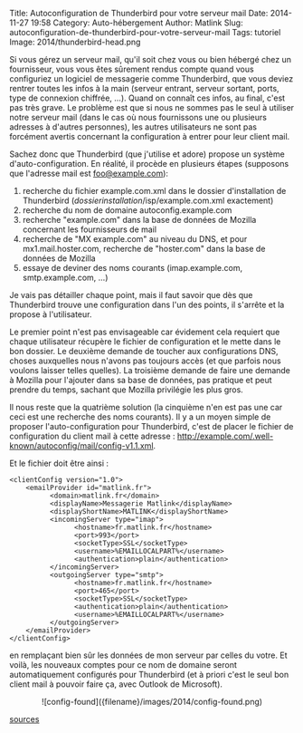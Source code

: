 Title: Autoconfiguration de Thunderbird pour votre serveur mail
Date: 2014-11-27 19:58
Category: Auto-hébergement
Author: Matlink
Slug: autoconfiguration-de-thunderbird-pour-votre-serveur-mail
Tags: tutoriel
Image: 2014/thunderbird-head.png

Si vous gérez un serveur mail, qu'il soit chez vous ou bien hébergé chez
un fournisseur, vous vous êtes sûrement rendus compte quand vous
configuriez un logiciel de messagerie comme Thunderbird, que vous deviez
rentrer toutes les infos à la main (serveur entrant, serveur sortant,
ports, type de connexion chiffrée, ...). Quand on connaît ces infos, au
final, c'est pas très grave. Le problème est que si nous ne sommes pas
le seul à utiliser notre serveur mail (dans le cas où nous fournissons
une ou plusieurs adresses à d'autres personnes), les autres utilisateurs
ne sont pas forcément avertis concernant la configuration à entrer pour
leur client mail.

Sachez donc que Thunderbird (que j'utilise et adore) propose un système
d'auto-configuration. En réalité, il procède en plusieurs étapes
(supposons que l'adresse mail est foo@example.com):

1. recherche du fichier example.com.xml dans le dossier d'installation
   de Thunderbird (*dossierinstallation*/isp/example.com.xml exactement)
2. recherche du nom de domaine autoconfig.example.com
3. recherche "example.com" dans la base de données de Mozilla concernant
   les fournisseurs de mail
4. recherche de "MX example.com" au niveau du DNS, et pour
   mx1.mail.hoster.com, recherche de "hoster.com" dans la base de
   données de Mozilla
5. essaye de deviner des noms courants (imap.example.com,
   smtp.example.com, ...)

Je vais pas détailler chaque point, mais il faut savoir que dès que
Thunderbird trouve une configuration dans l'un des points, il s'arrête
et la propose à l'utilisateur.

Le premier point n'est pas envisageable car évidement cela requiert que
chaque utilisateur récupère le fichier de configuration et le mette dans
le bon dossier. Le deuxième demande de toucher aux configurations DNS,
choses auxquelles nous n'avons pas toujours accès (et que parfois nous
voulons laisser telles quelles). La troisième demande de faire une
demande à Mozilla pour l'ajouter dans sa base de données, pas pratique
et peut prendre du temps, sachant que Mozilla privilégie les plus gros.

Il nous reste que la quatrième solution (la cinquième n'en est pas une
car ceci est une recherche des noms courants). Il y a un moyen simple de
proposer l'auto-configuration pour Thunderbird, c'est de placer le
fichier de configuration du client mail à cette adresse :
http://example.com/.well-known/autoconfig/mail/config-v1.1.xml.

Et le fichier doit être ainsi :



    <clientConfig version="1.0">
        <emailProvider id="matlink.fr">
              <domain>matlink.fr</domain>
              <displayName>Messagerie Matlink</displayName>
              <displayShortName>MATLINK</displayShortName>
              <incomingServer type="imap">
                    <hostname>fr.matlink.fr</hostname>
                    <port>993</port>
                    <socketType>SSL</socketType>
                    <username>%EMAILLOCALPART%</username>
                    <authentication>plain</authentication>
              </incomingServer>
              <outgoingServer type="smtp">
                    <hostname>fr.matlink.fr</hostname>
                    <port>465</port>
                    <socketType>SSL</socketType>
                    <authentication>plain</authentication>
                    <username>%EMAILLOCALPART%</username>
              </outgoingServer>
        </emailProvider>
    </clientConfig>

en remplaçant bien sûr les données de mon serveur par celles du votre.
Et voilà, les nouveaux comptes pour ce nom de domaine seront
automatiquement configurés pour Thunderbird (et à priori c'est le seul
bon client mail à pouvoir faire ça, avec Outlook de
Microsoft).

<center>![config-found]({filename}/images/2014/config-found.png)</center>

[sources](https://developer.mozilla.org/en-US/docs/Mozilla/Thunderbird/Autoconfiguration)

